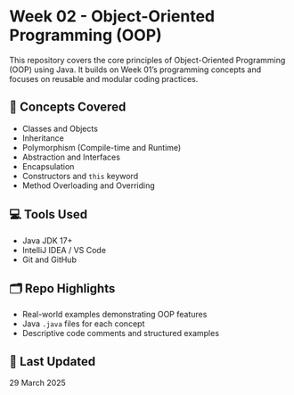 # Week 02 - Object-Oriented Programming (OOP)

This repository covers the core principles of Object-Oriented Programming (OOP) using Java. It builds on Week 01’s programming concepts and focuses on reusable and modular coding practices.

## 🧠 Concepts Covered

- Classes and Objects
- Inheritance
- Polymorphism (Compile-time and Runtime)
- Abstraction and Interfaces
- Encapsulation
- Constructors and `this` keyword
- Method Overloading and Overriding

## 💻 Tools Used

- Java JDK 17+
- IntelliJ IDEA / VS Code
- Git and GitHub

## 🗂 Repo Highlights

- Real-world examples demonstrating OOP features
- Java `.java` files for each concept
- Descriptive code comments and structured examples

## 📅 Last Updated

29 March 2025

